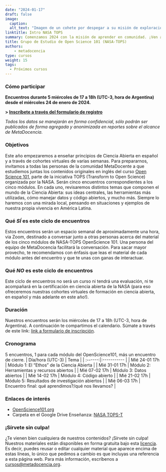 ```yaml
---
date: "2024-01-17"
draft: false
image:
  caption: 
  alt_text: "Imagen de un cohete por despegar a su misión de exploración abierto a nuevas personas tripulantes"
linktitle: Intro NASA TOPS
summary: Comenzamos 2024 con la misión de aprender en comunidad. ¡Ven a explorar junto a MetaDocencia los  contenidos sobre Ciencia Abierta que comparte la NASA! 
title: Grupo de Estudio de Open Science 101 (NASA-TOPS)
authors: 
    - metadocencia
type: cursos
weight: 15
tags:
  - Próximos cursos
---
```



### Cómo participar 
**Encuentros durante 5 miércoles de 17 a 18h (UTC-3, hora de Argentina) desde el miércoles 24 de enero de 2024.**

**> [Inscríbete a través del formulario de registro](https://docs.google.com/forms/d/e/1FAIpQLSeNC5FAkHDNwvqJr0419ddccLsru7c38EttgbjOw6ar-x84-Q/viewform)**

*Todos los datos se manejarán en forma confidencial, sólo podrán ser publicados de forma agregada y anonimizada en reportes sobre el alcance de MetaDocencia.*

### Objetivos

Este año empezaremos a enseñar principios de Ciencia Abierta en español y a través de cohortes virtuales de varias semanas. Para prepararnos, invitamos a todas las personas de la comunidad MetaDocente a que estudiemos juntas los contenidos originales en inglés del curso [Open Science 101](https://openscience101.org/), parte de la iniciativa TOPS (Transform to Open Science) organizada por la NASA.
Serán cinco encuentros correspondientes a los cinco módulos. En cada uno, revisaremos distintos temas que componen el mundo de la Ciencia Abierta: sus ideas centrales, las herramientas más utilizadas, cómo manejar datos y código abiertos, y mucho más. Siempre lo haremos con una mirada local, pensando en situaciones y ejemplos de nuestra propia vivencia en América Latina.

### Qué _SÍ_ es este ciclo de encuentros

Estos encuentros serán un espacio semanal de aproximadamente una hora, via Zoom, destinado a conversar junto a otras personas acerca del material de los cinco módulos de NASA-TOPS OpenScience 101. Una persona del equipo de MetaDocencia facilitará la conversación. Para sacar mayor provecho, te recomendamos con énfasis que leas el material de cada módulo antes del encuentro y que te unas con ganas de interactuar.

### Qué _NO_ es este ciclo de encuentros

Este ciclo de encuentros no será un curso ni tendrá una evaluación, ni te acompañará en la certificación en ciencia abierta de la NASA (para eso ofreceremos nuestras cohortes virtuales de formación en ciencia abierta, en español y más adelante en este año!).

### Duración

Nuestros encuentros serán los miércoles de 17 a 18h (UTC-3, hora de Argentina). A continuación te compartimos el calendario. Súmate a través de este link: [link a formulario de inscripción](https://docs.google.com/forms/d/e/1FAIpQLSeNC5FAkHDNwvqJr0419ddccLsru7c38EttgbjOw6ar-x84-Q/viewform).

### Cronograma 
5 encuentros, 1 para cada módulo del OpenScience101, más un encuentro de cierre.
|  Día/hora (UTC-3)  |  Tema  |
| :------:|:----------- |
| Mié 24-01 17h | Módulo 1: El “Ethos” de la Ciencia Abierta |
| Mié 31-01 17h | Módulo 2: Herramientas y recursos abiertos |
| Mié 07-02 17h | Módulo 3: Datos abiertos |
| Mié 14-02 17h | Módulo 4: Código abierto |
| Mié 21-02 17h | Módulo 5: Resultados de investigación abiertos |
| Mié 06-03 17h | Encuentro final: qué aprendimos?/qué nos llevamos? |

### Enlaces de interés

- [OpenScience101.org](https://openscience101.org/)
- Carpeta en el Google Drive Enseñanza: [NASA TOPS-T](https://drive.google.com/drive/folders/1HqvJhKVk3Zj0Pnilsnl89SV0vonfphXc)

### ¡Sírvete sin culpa!

¿Te vienen bien cualquiera de nuestros contenidos? ¡Sírvete sin culpa! Nuestros materiales están disponibles en forma gratuita bajo esta [licencia](https://creativecommons.org/licenses/by/4.0/deed.es). Es decir, puedes reusar o editar cualquier material que aparece encima de estas líneas, lo único que pedimos a cambio es que incluyas una referencia a esta página web. Para más información, escríbenos a [cursos@metadocencia.org](mailto:cursos@metadocencia.org).
